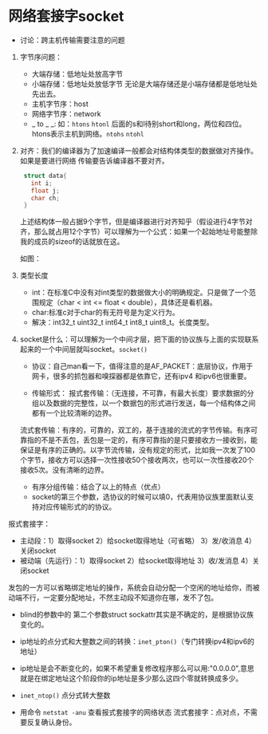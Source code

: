 # 网络套接字socket

- 讨论：跨主机传输需要注意的问题
1. 字节序问题：
   - 大端存储：低地址处放高字节
   - 小端存储：低地址处放低字节
无论是大端存储还是小端存储都是低地址处先出去。
   - 主机字节序：host
   - 网络字节序：network
   - _ to _ _: 如：```htons``` ```htonl``` 后面的s和l待别short和long，两位和四位。htons表示主机到网络。```ntohs``` ```ntohl```
2. 对齐：我们的编译器为了加速编译一般都会对结构体类型的数据做对齐操作。如果是要进行网络
   传输要告诉编译器不要对齐。
   ```cpp
    struct data{
      int i;
      float j;
      char ch;
    }
   ```
   上述结构体一般占据9个字节，但是编译器进行对齐知乎（假设进行4字节对齐，那么就占用12个字节）可以理解为一个公式：如果一个起始地址号能整除我的成员的sizeof的话就放在这。
  
   如图：

3. 类型长度
   - int：在标准C中没有对int类型的数据做大小的明确规定。只是做了一个范围规定（char < int <= float < double），具体还是看机器。 
   - char:标准c对于char的有无符号是为定义行为。
   - 解决：int32_t uint32_t int64_t int8_t uint8_t。长度类型。


4. socket是什么：可以理解为一个中间才层，把下面的协议族与上面的实现联系起来的一个中间层就叫socket。```socket()```
   - 协议：自己man看一下，值得注意的是AF_PACKET：底层协议，作用于网卡，很多的抓包器和嗅探器都是依靠它，还有ipv4 和ipv6也很重要。
  
   - 传输形式：
   报式套传输：（无连接，不可靠，有最大长度）要求数据的分组以及数据的完整性，以一个数据包的形式进行发送，每一个结构体之间都有一个比较清晰的边界。

   流式套传输：有序的，可靠的，双工的，基于连接的流式的字节传输。有序可靠指的不是不丢包，丢包是一定的，有序可靠指的是只要接收方一接收到，能保证是有序的正确的。以字节流传输，没有规定的形式，比如我一次发了100个字节，接收方可以选择一次性接收50个接收两次，也可以一次性接收20个接收5次。没有清晰的边界。

   - 有序分组传输：结合了以上的特点（优点）
   - socket的第三个参数，选协议的时候可以填0，代表用协议族里面默认支持对应传输形式的的协议。

报式套接字：
   - 主动段：1）取得socket 2）给socket取得地址（可省略） 3）发/收消息 4）关闭socket
   - 被动端（先运行）：1）取得socket 2）给socket取得地址 3）收/发消息 4）关闭socket

   发包的一方可以省略绑定地址的操作，系统会自动分配一个空闲的地址给你，而被动端不行，一定要分配地址，不然主动段不知道你在哪，发不了包。

   - blind的参数中的 第二个参数struct sockattr其实是不确定的，是根据协议族变化的。

   - ip地址的点分式和大整数之间的转换：```inet_pton()```（专门转换ipv4和ipv6的地址）
   - ip地址是会不断变化的，如果不希望重复修改程序那么可以用:"0.0.0.0",意思就是在绑定地址这个阶段你的ip地址是多少那么这四个零就转换成多少。
   - ```inet_ntop()``` 点分式转大整数
   - 用命令 ```netstat -anu``` 查看报式套接字的网络状态
流式套接字：点对点，不需要反复确认身份。
## 

